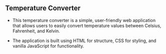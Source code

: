 ## Temperature Converter

- This temperature converter is a simple, user-friendly web application that allows users to easily convert temperature values between Celsius, Fahrenheit, and Kelvin.

- The application is built using HTML for structure, CSS for styling, and vanilla JavaScript for functionality.